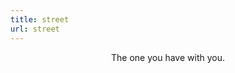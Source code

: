 ```yaml
---
title: street
url: street
---
```


<div align="center">
	<p>
        The one you have with you.
	</p>
  
</div>
